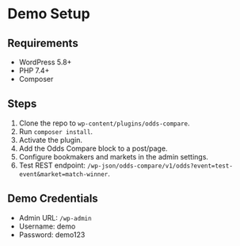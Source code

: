 # Demo Setup

## Requirements
- WordPress 5.8+
- PHP 7.4+
- Composer

## Steps
1. Clone the repo to `wp-content/plugins/odds-compare`.
2. Run `composer install`.
3. Activate the plugin.
4. Add the Odds Compare block to a post/page.
5. Configure bookmakers and markets in the admin settings.
6. Test REST endpoint: `/wp-json/odds-compare/v1/odds?event=test-event&market=match-winner`.

## Demo Credentials
- Admin URL: `/wp-admin`
- Username: demo
- Password: demo123